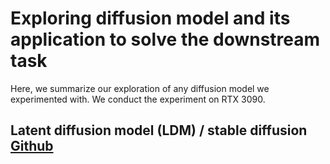 # Exploring diffusion model and its application to solve the downstream task
Here, we summarize our exploration of any diffusion model we experimented with. We conduct the experiment on RTX 3090. 

## Latent diffusion model (LDM) / stable diffusion [Github](https://github.com/CompVis/latent-diffusion)

